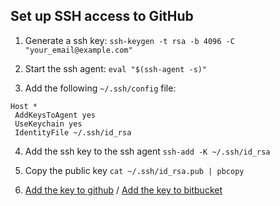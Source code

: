 ## Set up SSH access to GitHub

1. Generate a ssh key: `ssh-keygen -t rsa -b 4096 -C "your_email@example.com"`

2. Start the ssh agent: `eval "$(ssh-agent -s)"`

3. Add the following `~/.ssh/config` file:

```
Host *
 AddKeysToAgent yes
 UseKeychain yes
 IdentityFile ~/.ssh/id_rsa
```

4. Add the ssh key to the ssh agent `ssh-add -K ~/.ssh/id_rsa`

5. Copy the public key `cat ~/.ssh/id_rsa.pub | pbcopy`

6. [Add the key to github](https://github.com/settings/keys) / [Add the key to bitbucket](https://bitbucket.org/account/user/Emigre/ssh-keys/)

